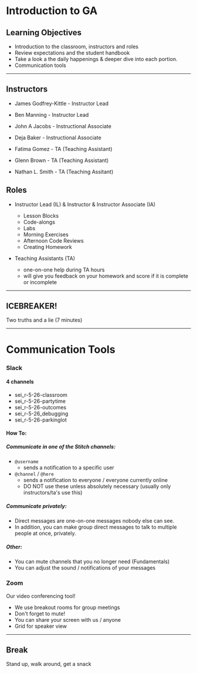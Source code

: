 # Introduction to GA

## Learning Objectives

- Introduction to the classroom, instructors and roles
- Review expectations and the student handbook
- Take a look a the daily happenings & deeper dive into each portion.
- Communication tools

<hr>

## Instructors

- James Godfrey-Kittle - Instructor Lead

- Ben Manning - Instructor Lead

- John A Jacobs - Instructional Associate

- Deja Baker - Instructional Associate

- Fatima Gomez - TA (Teaching Assistant)

- Glenn Brown - TA (Teaching Assistant)

- Nathan L. Smith - TA (Teaching Assitant)

## Roles

- Instructor Lead (IL) & Instructor & Instructor Associate (IA)
  - Lesson Blocks
  - Code-alongs
  - Labs
  - Morning Exercises
  - Afternoon Code Reviews
  - Creating Homework

- Teaching Assistants (TA)
  - one-on-one help during TA hours
  - will give you feedback on your homework and score if it is complete or incomplete

<hr>

## ICEBREAKER!

Two truths and a lie (7 minutes)

<hr>

# Communication Tools

### Slack

#### 4 channels

- sei_r-5-26-classroom
- sei_r-5-26-partytime
- sei_r-5-26-outcomes
- sei_r-5-26_debugging
- sei_r-5-26-parkinglot

#### How To:

##### Communicate in one of the Stitch channels:

- `@username`
	- sends a notification to a specific user
- `@channel` / `@here`
	- sends a notification to everyone / everyone currently online
  - DO NOT use these unless absolutely necessary (usually only instructors/ta's use this)

##### Communicate privately:

- Direct messages are one-on-one messages nobody else can see.
- In addition, you can make group direct messages to talk to multiple people at once, privately.

##### Other:
- You can mute channels that you no longer need (Fundamentals)
- You can adjust the sound / notifications of your messages

### Zoom

Our video conferencing tool!

- We use breakout rooms for group meetings
- Don't forget to mute!
- You can share your screen with us / anyone
- Grid for speaker view

<hr>

## Break

Stand up, walk around, get a snack
